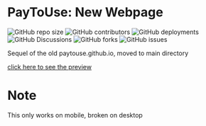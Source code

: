# PayToUse: New Webpage
![GitHub repo size](https://img.shields.io/github/repo-size/PayToUse/new-webpage?style=flat-square&label=Repository%20size)
![GitHub contributors](https://img.shields.io/github/contributors/PayToUse/new-webpage?style=flat-square&label=Project%20contributors)
![GitHub deployments](https://img.shields.io/github/deployments/PayToUse/new-webpage/github-pages?style=flat-square&label=Deployment%20state)
![GitHub Discussions](https://img.shields.io/github/discussions/PayToUse/new-webpage?style=flat-square&label=Discussions)
![GitHub forks](https://img.shields.io/github/forks/PayToUse/new-webpage?style=flat-square&label=Project%20forks)
![GitHub issues](https://img.shields.io/github/issues/PayToUse/new-webpage?style=flat-square&label=Project%20issues)

Sequel of the old paytouse.github.io, moved to main directory

[click here to see the preview](https://paytouse.github.io/new-webpage)

# Note
This only works on mobile, broken on desktop
